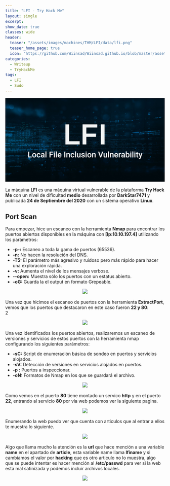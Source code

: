 ```yaml
---
title: "LFI - Try Hack Me"
layout: single
excerpt:
show_date: true
classes: wide
header:
  teaser: "/assets/images/machines/THM/LFI/data/lfi.png"
  teaser_home_page: true
  icon: "https://github.com/Wiinsad/Wiinsad.github.io/blob/master/assets/images/icons/TryHackMe.png?raw=true"
categories:
  - Writeup
  - TryHackMe
tags:
  - LFI
  - Sudo
---
```


<p align="center">
<img src="/assets/images/machines/THM/LFI/data/LFI.png">
</p>

La máquina **LFI** es una máquina virtual vulnerable de la plataforma **Try Hack Me** con un nivel de dificultad **medio**  desarrollada por **DarkStar7471** y publicada **24 de Septiembre del 2020** con un sistema operativo **Linux**.

## Port Scan

Para empezar, hice un escaneo con la herramienta **Nmap** para encontrar los puertos abiertos disponibles en la máquina con **[Ip:10.10.197.4]** utilizando los parámetros:

- **-p-:**    Escaneo a toda la gama de puertos (65536).
- **-n:**     No hacen la resolución del DNS.
- **-T5:**    El parámetro más agresivo y ruidoso pero más rápido para hacer una exploración rápida.
- **-v:**     Aumenta el nivel de los mensajes verbose.
- **--open:** Muestra sólo los puertos con un estatus abierto.
- **-oG:**    Guarda la el output en formato Grepeable.

<p align="center">
<img src="https://raw.githubusercontent.com/Wiinsad/winsad/master/assets/images/machines/THM/LFI/scan/scanPort.png">
</p>


Una vez que hicimos el escaneo de puertos con la herramienta **ExtractPort**, vemos que los puertos que destacaron en este caso fueron **22 y 80**:  
2
<p align="center">
<img src="https://raw.githubusercontent.com/Wiinsad/winsad/master/assets/images/machines/THM/LFI/scan/Ports.png">
</p>


Una vez identificados los puertos abiertos, realizaremos un escaneo de versiones y servicios de estos puertos con la herramienta nmap configurando los siguientes parámetros:

- **-sC:** Script de enumeración básica de sondeo en puertos y servicios alojados.
- **-sV:** Detección de versiones en servicios alojados en puertos.
- **-p :** Puertos a inspeccionar.
- **-oN:** Formatos de Nmap en los que se guardará el archivo.

<p align="center">
<img src="https://raw.githubusercontent.com/Wiinsad/winsad/master/assets/images/machines/THM/LFI/scan/PortServ.png">
</p>

Como vemos en el puerto **80** tiene montado un servico **http** y en el puerto **22**, entrando al servicio **80** por via web podemos ver la siguiente pagina.

<p align="center">
<img src="https://raw.githubusercontent.com/Wiinsad/winsad/master/assets/images/machines/THM/LFI/scan/web.png">
</p>

Enumerando la web puedo ver que cuenta con articulos que al entrar a ellos te muestra lo siguiente.

<p align="center">
<img src="https://raw.githubusercontent.com/Wiinsad/winsad/master/assets/images/machines/THM/LFI/scan/article.png">
</p>

Algo que llama mucho la atención es la **url** que hace mención a una variable **name** en el apartado de **article**, esta variable name llama **lfiname** y si cambiamos el valor por **hacking** que es otro articulo no lo muestra, algo que se puede intentar es hacer mención al **/etc/passwd** para ver si la web esta mal satinizada y podemos incluir archivos locales.

<p align="center">
<img src="https://raw.githubusercontent.com/Wiinsad/winsad/master/assets/images/machines/THM/LFI/scan/lfi.png">
</p>
